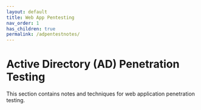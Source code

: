 ```yaml
---
layout: default
title: Web App Pentesting
nav_order: 1
has_children: true
permalink: /adpentestnotes/
---
```


# Active Directory (AD) Penetration Testing

This section contains notes and techniques for web application penetration testing.
